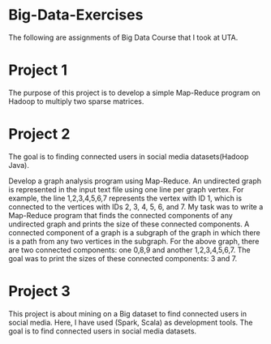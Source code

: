 # Big-Data-Exercises
The following are assignments of Big Data Course that I took at UTA. 

# Project 1 
The purpose of this project is to develop a simple Map-Reduce program on Hadoop to multiply two sparse matrices.

# Project 2
The goal is to finding connected users in social media datasets(Hadoop Java).

Develop a graph analysis program using Map-Reduce.
An undirected graph is represented in the input text file using one line per graph vertex. For example, the line
1,2,3,4,5,6,7
represents the vertex with ID 1, which is connected to the vertices with IDs 2, 3, 4, 5, 6, and 7. My task was to write a Map-Reduce program that finds the connected components of any undirected graph and prints the size of these connected components.
A connected component of a graph is a subgraph of the graph in which there is a path from any two vertices in the subgraph.
For the above graph, there are two connected components: one 0,8,9 and another 1,2,3,4,5,6,7.
The goal was to print the sizes of these connected components: 3 and 7.

# Project 3
This project is about mining on a Big dataset to find connected users in social media. Here, I have used (Spark, Scala) as development tools. The goal is to find connected users in social media datasets.
 
